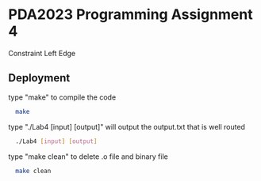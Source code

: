 # PDA2023 Programming Assignment 4

Constraint Left Edge


## Deployment

type "make" to compile the code

```bash
  make
```

type "./Lab4 [input] [output]" will output the output.txt that is well routed

```bash
  ./Lab4 [input] [output]
```

type "make clean" to delete .o file and binary file

```bash
  make clean
```